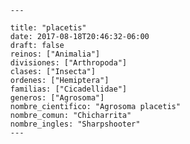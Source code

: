 
      ---

      title: "placetis"
      date: 2017-08-18T20:46:32-06:00
      draft: false
      reinos: ["Animalia"]
      divisiones: ["Arthropoda"]
      clases: ["Insecta"]
      ordenes: ["Hemiptera"]
      familias: ["Cicadellidae"]
      generos: ["Agrosoma"]
      nombre_cientifico: "Agrosoma placetis"
      nombre_comun: "Chicharrita"
      nombre_ingles: "Sharpshooter"
      ---

      